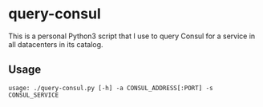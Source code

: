 # query-consul

This is a personal Python3 script that I use to query Consul for a service in all datacenters
in its catalog.

## Usage

```
usage: ./query-consul.py [-h] -a CONSUL_ADDRESS[:PORT] -s CONSUL_SERVICE
```
